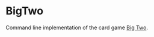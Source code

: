 BigTwo
======

Command line implementation of the card game [Big Two](http://en.wikipedia.org/wiki/Big_Two). 
